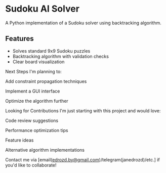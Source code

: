 # Sudoku AI Solver

A Python implementation of a Sudoku solver using backtracking algorithm.

## Features
- Solves standard 9x9 Sudoku puzzles
- Backtracking algorithm with validation checks
- Clear board visualization

Next Steps
I'm planning to:

Add constraint propagation techniques

Implement a GUI interface

Optimize the algorithm further

Looking for Contributions
I'm just starting with this project and would love:

Code review suggestions

Performance optimization tips

Feature ideas

Alternative algorithm implementations

Contact me via [email(edrozd.by@gmail.com)/telegram(janedrozd)/etc.] if you'd like to collaborate!